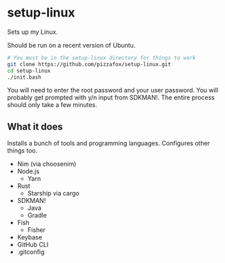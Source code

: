 # setup-linux

Sets up my Linux.

Should be run on a recent version of Ubuntu.

```sh
# You must be in the setup-linux directory for things to work
git clone https://github.com/pizzafox/setup-linux.git
cd setup-linux
./init.bash
```

You will need to enter the root password and your user password.
You will probably get prompted with y/n input from SDKMAN!.
The entire process should only take a few minutes.

## What it does

Installs a bunch of tools and programming languages.
Configures other things too.

- Nim (via choosenim)
- Node.js
  - Yarn
- Rust
  - Starship via cargo
- SDKMAN!
  - Java
  - Gradle
- Fish
  - Fisher
- Keybase
- GitHub CLI
- .gitconfig
